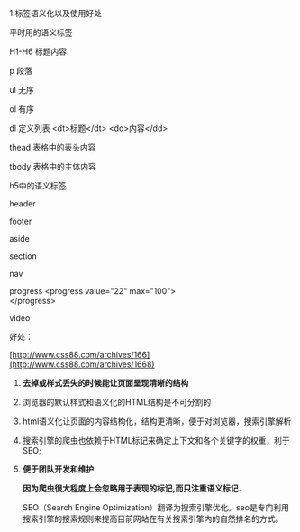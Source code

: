 1.标签语义化以及使用好处

平时用的语义标签

H1-H6 标题内容

p 段落

ul 无序

ol 有序

dl 定义列表   &lt;dt&gt;标题&lt;/dt&gt;   &lt;dd&gt;内容&lt;/dd&gt;

thead 表格中的表头内容

tbody 表格中的主体内容

h5中的语义标签

header

footer

aside

section

nav

progress   &lt;progress value="22" max="100"&gt;  
&lt;/progress&gt;

video

好处：

[http://www.css88.com/archives/166](http://www.css88.com/archives/1668)

1. **去掉或样式丢失的时候能让页面呈现清晰的结构**
2. 浏览器的默认样式和语义化的HTML结构是不可分割的
3. html语义化让页面的内容结构化，结构更清晰，便于对浏览器，搜索引擎解析
4. 搜索引擎的爬虫也依赖于HTML标记来确定上下文和各个关键字的权重，利于SEO;
5. **便于团队开发和维护**

     **因为爬虫很大程度上会忽略用于表现的标记,而只注重语义标记.**

     SEO（Search Engine Optimization）翻译为搜索引擎优化。seo是专门利用搜索引擎的搜索规则来提高目前网站在有关搜索引擎内的自然排名的方式。




